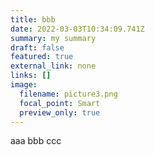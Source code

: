 ```yaml
---
title: bbb
date: 2022-03-03T10:34:09.741Z
summary: my summary
draft: false
featured: true
external_link: none
links: []
image:
  filename: picture3.png
  focal_point: Smart
  preview_only: true
---
```

aaa bbb ccc